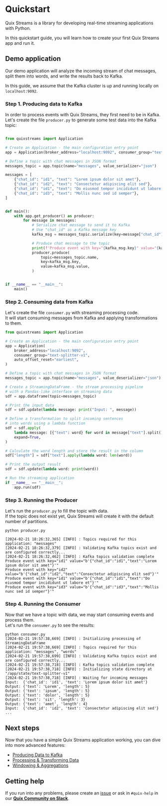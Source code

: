 # Quickstart

Quix Streams is a library for developing real-time streaming applications with Python.

In this quickstart guide, you will learn how to create your first Quix Streams app and run it.


## Demo application
Our demo application will analyze the incoming stream of chat messages, split them into words, and write the results back to Kafka.

In this guide, we assume that the Kafka cluster is up and running locally on `localhost:9092`.


### Step 1. Producing data to Kafka
In order to process events with Quix Streams, they first need to be in Kafka.  
Let's create the file `producer.py` to generate some test data into the Kafka topic:

```python

from quixstreams import Application

# Create an Application - the main configuration entry point
app = Application(broker_address="localhost:9092", consumer_group="text-splitter-v1")

# Define a topic with chat messages in JSON format
messages_topic = app.topic(name="messages", value_serializer="json")

messages = [
    {"chat_id": "id1", "text": "Lorem ipsum dolor sit amet"},
    {"chat_id": "id2", "text": "Consectetur adipiscing elit sed"},
    {"chat_id": "id1", "text": "Do eiusmod tempor incididunt ut labore et"},
    {"chat_id": "id3", "text": "Mollis nunc sed id semper"},
]


def main():
    with app.get_producer() as producer:
        for message in messages:
            # Serialize chat message to send it to Kafka
            # Use "chat_id" as a Kafka message key
            kafka_msg = messages_topic.serialize(key=message["chat_id"], value=message)

            # Produce chat message to the topic
            print(f'Produce event with key="{kafka_msg.key}" value="{kafka_msg.value}"')
            producer.produce(
                topic=messages_topic.name,
                key=kafka_msg.key,
                value=kafka_msg.value,
            )


if __name__ == "__main__":
    main()
```

### Step 2. Consuming data from Kafka
Let's create the file `consumer.py` with streaming processing code.  
It will start consuming messages from Kafka and applying transformations to them.

```python
from quixstreams import Application

# Create an Application - the main configuration entry point
app = Application(
    broker_address="localhost:9092",
    consumer_group="text-splitter-v1",
    auto_offset_reset="earliest",
)

# Define a topic with chat messages in JSON format
messages_topic = app.topic(name="messages", value_deserializer="json")

# Create a StreamingDataFrame - the stream processing pipeline
# with a Pandas-like interface on streaming data
sdf = app.dataframe(topic=messages_topic)

# Print the input data
sdf = sdf.update(lambda message: print("Input: ", message))

# Define a transformation to split incoming sentences
# into words using a lambda function
sdf = sdf.apply(
    lambda message: [{"text": word} for word in message["text"].split()],
    expand=True,
)

# Calculate the word length and store the result in the column
sdf["length"] = sdf["text"].apply(lambda word: len(word))

# Print the output result
sdf = sdf.update(lambda word: print(word))

# Run the streaming application
if __name__ == "__main__":
    app.run(sdf)
```


### Step 3. Running the Producer

Let's run the `producer.py` to fill the topic with data.  
If the topic does not exist yet, Quix Streams will create it with the default number of partitions.

```commandline
python producer.py

[2024-02-21 18:26:32,365] [INFO] : Topics required for this application: "messages"
[2024-02-21 18:26:32,379] [INFO] : Validating Kafka topics exist and are configured correctly...
[2024-02-21 18:26:32,462] [INFO] : Kafka topics validation complete
Produce event with key="id1" value="b'{"chat_id":"id1","text":"Lorem ipsum dolor sit amet"}'"
Produce event with key="id2" value="b'{"chat_id":"id2","text":"Consectetur adipiscing elit sed"}'"
Produce event with key="id1" value="b'{"chat_id":"id1","text":"Do eiusmod tempor incididunt ut labore et"}'"
Produce event with key="id3" value="b'{"chat_id":"id3","text":"Mollis nunc sed id semper"}'"
```

### Step 4. Running the Consumer

Now that we have a topic with data, we may start consuming events and process them.  
Let's run the `consumer.py` to see the results:

```commandline
python consumer.py
[2024-02-21 19:57:38,669] [INFO] : Initializing processing of StreamingDataFrame
[2024-02-21 19:57:38,669] [INFO] : Topics required for this application: "messages", "words"
[2024-02-21 19:57:38,699] [INFO] : Validating Kafka topics exist and are configured correctly...
[2024-02-21 19:57:38,718] [INFO] : Kafka topics validation complete
[2024-02-21 19:57:38,718] [INFO] : Initializing state directory at "/app/state/text-splitter-v1"
[2024-02-21 19:57:38,718] [INFO] : Waiting for incoming messages
Input:  {'chat_id': 'id1', 'text': 'Lorem ipsum dolor sit amet'}
Output: {'text': 'Lorem', 'length': 5}
Output: {'text': 'ipsum', 'length': 5}
Output: {'text': 'dolor', 'length': 5}
Output: {'text': 'sit', 'length': 3}
Output: {'text': 'amet', 'length': 4}
Input:  {'chat_id': 'id2', 'text': 'Consectetur adipiscing elit sed'}
...
```


## Next steps

Now that you have a simple Quix Streams application working, you can dive into more advanced features:

- [Producing Data to Kafka](./producer.md)
- [Processing & Transforming Data](./processing.md)
- [Windowing & Aggregations](./windowing.md)


## Getting help

If you run into any problems, please create an [issue](https://github.com/quixio/quix-streams/issues) or ask in `#quix-help` in our **[Quix Community on Slack](https://quix.io/slack-invite)**.
